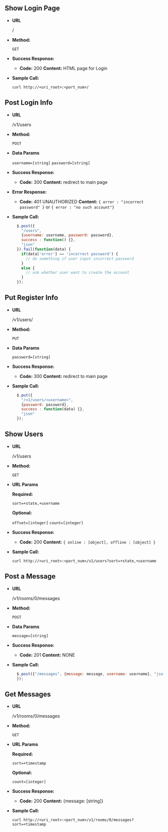 **Show Login Page**
----

* **URL**

  /

* **Method:**
  
  `GET` 
  
* **Success Response:**

  * **Code:** 200
    **Content:** HTML page for Login
 
* **Sample Call:**

  ```curl http://<uri_root>:<port_num>/```



**Post Login Info**
----
* **URL**

  /v1/users

* **Method:**
  
  `POST`

* **Data Params**

  `username=[string]` 
  `password=[string]`

* **Success Response:**

  * **Code:** 300
    **Content:** redirect to main page
 
* **Error Response:**

  * **Code:** 401 UNAUTHORIZED 
    **Content:** `{ error : "incorrect password" }` or `{ error : "no such account"}`

* **Sample Call:**
  
  ```javascript
    $.post({
      "/users",
      {username: username, password: password},
      success : function() {},
      "json"
    }).fail(function(data) {
      if(data['error'] == 'incorrect password') {
        // do something if user input incorrect password
      }
      else {
        // ask whether user want to create the account
      }
    });
  ```
  
**Put Register Info**
----
* **URL**

  /v1/users/<username>

* **Method:**

  `PUT`

* **Data Params**

  `password=[string]`

* **Success Response:**

  * **Code:** 300
    **Content:** redirect to main page

* **Sample Call:**

  ```javascript
    $.put({
      "/v1/users/<username>",
      {password: password},
      success : function(data) {},
      "json"
    });
  ```

**Show Users**
----

* **URL**

  /v1/users

* **Method:**

  `GET`

* **URL Params**

   **Required:**
 
  `sort=+state,+username`

  **Optional:**

  `offset=[integer]`
  `count=[integer]`

* **Success Response:**

  * **Code:** 200
    **Content:** `{ online : [object], offline : [object] }`
 

* **Sample Call:**

  `curl http://<uri_root>:<port_num>/v1/users?sort=+state,+username`

**Post a Message**
----

* **URL**

  /v1/rooms/0/messages

* **Method:**

  `POST`

* **Data Params**

  `message=[string]`

* **Success Response:**

  * **Code:** 201
    **Content:** NONE

* **Sample Call:**

  ```javascript
    $.post({"/messages", {message: message, username: username}, "json"
    });
  ```

**Get Messages**
----

* **URL**

  /v1/rooms/0/messages

* **Method:**

  `GET`

* **URL Params**

  **Required:**

  `sort=+timestamp`

  **Optional:**

  `count=[integer]`

* **Success Response:**

  * **Code:** 200
    **Content:** {message: [string]}

* **Sample Call:**

  `curl http://<uri_root>:<port_num>/v1/rooms/0/messages?sort=+timestamp`
